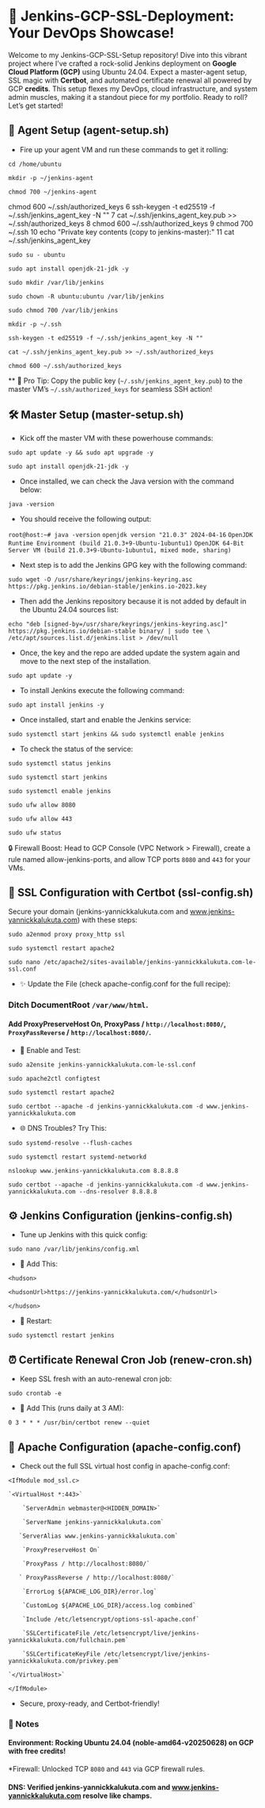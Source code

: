 # 🚀 Jenkins-GCP-SSL-Deployment: Your DevOps Showcase!

Welcome to my Jenkins-GCP-SSL-Setup repository! Dive into this vibrant project where I’ve crafted a rock-solid Jenkins deployment on **Google Cloud Platform (GCP)** using Ubuntu 24.04. Expect a master-agent setup, SSL magic with **Certbot**, and automated certificate renewal all powered by GCP **credits**. This setup flexes my DevOps, cloud infrastructure, and system admin muscles, making it a standout piece for my portfolio. Ready to roll? Let’s get started!

## 🎉 Agent Setup (agent-setup.sh)

* Fire up your agent VM and run these commands to get it rolling:

`cd /home/ubuntu`

`mkdir -p ~/jenkins-agent`

`chmod 700 ~/jenkins-agent`

 chmod 600 ~/.ssh/authorized_keys
    6  ssh-keygen -t ed25519 -f ~/.ssh/jenkins_agent_key -N ""
    7  cat ~/.ssh/jenkins_agent_key.pub >> ~/.ssh/authorized_keys
    8  chmod 600 ~/.ssh/authorized_keys
    9  chmod 700 ~/.ssh
   10  echo "Private key contents (copy to jenkins-master):"
   11  cat ~/.ssh/jenkins_agent_key

`sudo su - ubuntu`

`sudo apt install openjdk-21-jdk -y`

`sudo mkdir /var/lib/jenkins`

`sudo chown -R ubuntu:ubuntu /var/lib/jenkins`

`sudo chmod 700 /var/lib/jenkins`

`mkdir -p ~/.ssh`

`ssh-keygen -t ed25519 -f ~/.ssh/jenkins_agent_key -N ""`

`cat ~/.ssh/jenkins_agent_key.pub >> ~/.ssh/authorized_keys`

`chmod 600 ~/.ssh/authorized_keys`

** 🎯 Pro Tip: Copy the public key (`~/.ssh/jenkins_agent_key.pub`) to the master VM’s `~/.ssh/authorized_keys` for seamless SSH action!

## 🛠️ Master Setup (master-setup.sh)

* Kick off the master VM with these powerhouse commands:

`sudo apt update -y && sudo apt upgrade -y`

`sudo apt install openjdk-21-jdk -y`
* Once installed, we can check the Java version with the command below:

`java -version`

* You should receive the following output:

`root@host:~# java -version`
`openjdk version "21.0.3" 2024-04-16`
`OpenJDK Runtime Environment (build 21.0.3+9-Ubuntu-1ubuntu1)`
`OpenJDK 64-Bit Server VM (build 21.0.3+9-Ubuntu-1ubuntu1, mixed mode, sharing)`

* Next step is to add the Jenkins GPG key with the following command:

`sudo wget -O /usr/share/keyrings/jenkins-keyring.asc https://pkg.jenkins.io/debian-stable/jenkins.io-2023.key`

* Then add the Jenkins repository because it is not added by default in the Ubuntu 24.04 sources list:

`echo "deb [signed-by=/usr/share/keyrings/jenkins-keyring.asc]" https://pkg.jenkins.io/debian-stable binary/ | sudo tee \
/etc/apt/sources.list.d/jenkins.list > /dev/null`

* Once, the key and the repo are added update the system again and move to the next step of the installation.

`sudo apt update -y`

* To install Jenkins execute the following command:
  
`sudo apt install jenkins -y`

* Once installed, start and enable the Jenkins service:

`sudo systemctl start jenkins && sudo systemctl enable jenkins`

* To check the status of the service:

`sudo systemctl status jenkins`  

`sudo systemctl start jenkins`

`sudo systemctl enable jenkins`

`sudo ufw allow 8080`

`sudo ufw allow 443`

`sudo ufw status`

 🔒 Firewall Boost: Head to GCP Console (VPC Network > Firewall), create a rule named allow-jenkins-ports, and allow TCP ports `8080` and `443` for your VMs.

## 🔐 SSL Configuration with Certbot (ssl-config.sh)
Secure your domain (jenkins-yannickkalukuta.com and www.jenkins-yannickkalukuta.com) with these steps:

`sudo a2enmod proxy proxy_http ssl`

`sudo systemctl restart apache2`

`sudo nano /etc/apache2/sites-available/jenkins-yannickkalukuta.com-le-ssl.conf`

* ✨ Update the File (check apache-config.conf for the full recipe):

### Ditch DocumentRoot `/var/www/html`.

#### Add ProxyPreserveHost On, ProxyPass / `http://localhost:8080/`, `ProxyPassReverse` / `http://localhost:8080/`.

* 🔧 Enable and Test:

`sudo a2ensite jenkins-yannickkalukuta.com-le-ssl.conf`

`sudo apache2ctl configtest`

`sudo systemctl restart apache2`

`sudo certbot --apache -d jenkins-yannickkalukuta.com -d www.jenkins-yannickkalukuta.com`

* 🌐 DNS Troubles? Try This:

`sudo systemd-resolve --flush-caches`

`sudo systemctl restart systemd-networkd`

`nslookup www.jenkins-yannickkalukuta.com 8.8.8.8`

`sudo certbot --apache -d jenkins-yannickkalukuta.com -d www.jenkins-yannickkalukuta.com --dns-resolver 8.8.8.8`

## ⚙️ Jenkins Configuration (jenkins-config.sh)

* Tune up Jenkins with this quick config:

`sudo nano /var/lib/jenkins/config.xml`
* 📝 Add This:

`<hudson>`

  `<hudsonUrl>https://jenkins-yannickkalukuta.com/</hudsonUrl>`
  
`</hudson>`
* 🔄 Restart:

`sudo systemctl restart jenkins`

## ⏰ Certificate Renewal Cron Job (renew-cron.sh)

* Keep SSL fresh with an auto-renewal cron job:

`sudo crontab -e`

* 📅 Add This (runs daily at 3 AM):

`0 3 * * * /usr/bin/certbot renew --quiet`

## 📜 Apache Configuration (apache-config.conf)

* Check out the full SSL virtual host config in apache-config.conf:
  
`<IfModule mod_ssl.c>`

    `<VirtualHost *:443>`
  
        `ServerAdmin webmaster@<HIDDEN_DOMAIN>`
  
        `ServerName jenkins-yannickkalukuta.com`
  
       `ServerAlias www.jenkins-yannickkalukuta.com`
  
        `ProxyPreserveHost On`
  
        `ProxyPass / http://localhost:8080/`
  
       ` ProxyPassReverse / http://localhost:8080/`
  
        `ErrorLog ${APACHE_LOG_DIR}/error.log`
  
        `CustomLog ${APACHE_LOG_DIR}/access.log combined`
  
        `Include /etc/letsencrypt/options-ssl-apache.conf`
  
        `SSLCertificateFile /etc/letsencrypt/live/jenkins-yannickkalukuta.com/fullchain.pem`
  
        `SSLCertificateKeyFile /etc/letsencrypt/live/jenkins-yannickkalukuta.com/privkey.pem`
  
    `</VirtualHost>`
  
`</IfModule>`

* Secure, proxy-ready, and Certbot-friendly!
### 🌟 Notes

#### Environment: Rocking **Ubuntu 24.04** (noble-amd64-v20250628) on GCP with free credits!

*Firewall: Unlocked TCP `8080` and `443` via GCP firewall rules.

#### DNS: Verified jenkins-yannickkalukuta.com and www.jenkins-yannickkalukuta.com resolve like champs.
